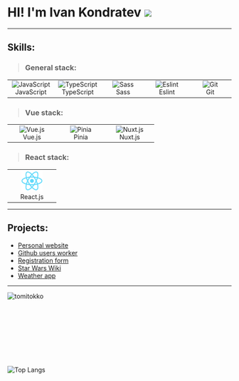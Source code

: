 <h1> HI! I'm Ivan Kondratev <img src="https://media.giphy.com/media/hvRJCLFzcasrR4ia7z/giphy.gif" width="30px"/>  </h1>

---

## Skills:

>  ### General stack:

<table width='100%'>
  <tr>
    <td align="center" width="96">
        <img src="https://upload.wikimedia.org/wikipedia/commons/thumb/9/99/Unofficial_JavaScript_logo_2.svg/1024px-Unofficial_JavaScript_logo_2.svg.png" width="48" height="48" alt="JavaScript" />
      <br>JavaScript
    </td>
    <td align="center" width="96">
        <img src="https://upload.wikimedia.org/wikipedia/commons/thumb/4/4c/Typescript_logo_2020.svg/1200px-Typescript_logo_2020.svg.png" width="48" height="48" alt="TypeScript" />
      <br>TypeScript
    </td> 
     <td align="center" width="96">
        <img src="https://brandeps.com/icon-download/S/Sass-icon-vector-04.svg" width="48" height="48" alt="Sass" />
      <br>Sass
    </td>
      <td align="center" width="96">
        <img src="https://brandeps.com/icon-download/E/Eslint-icon-vector-02.svg" width="48" height="48" alt="Eslint" />
      <br>Eslint
    </td>
    <td align="center" width="96">
        <img src="https://upload.wikimedia.org/wikipedia/commons/thumb/3/3f/Git_icon.svg/1200px-Git_icon.svg.png" width="48" height="48" alt="Git" />
      <br>Git
    </td>
</table>

>  ### Vue stack:
<table width='100%'>
  <tr>
     <td align="center" width="96">
      <img src="https://upload.wikimedia.org/wikipedia/commons/9/95/Vue.js_Logo_2.svg" title="Vue.js" alt="Vue.js" width="48" height="48"/>
      <br>Vue.js
   </td>
    <td align="center" width="96">
      <img src="https://pinia.vuejs.org/logo.svg" title="Pinia" alt="Pinia" width="48" height="48"/>
      <br>Pinia    
   </td>
    <td align="center" width="96">
      <img src="https://upload.wikimedia.org/wikipedia/commons/a/ae/Nuxt_logo.svg" title="Nuxt.js" alt="Nuxt.js" width="48" height="48"/>
      <br>Nuxt.js    
   </td>
    </td>
</table>

>  ### React stack:
<table width='100%'>
  <tr>
    <td align="center" width="96">
        <img src="https://github.com/devicons/devicon/blob/master/icons/react/react-original.svg" title="React.js" alt="React.js" width="48" height="48"/>
      <br>React.js
    </td>
</table>

---

## Projects:

- [Personal website](https://ivanxablin.github.io/ivanxablin-website/)
- [Github users worker](https://ivanxablin.github.io/github-users-worker/)
- [Registration form](https://ivanxablin.github.io/registration-form/)
- [Star Wars Wiki](https://ivanxablin.github.io/SW-API-React/)
- [Weather app](https://ivanxablin.github.io/Go-Weather-Api/)

---

<div>
<p><img  align="left"  src="https://github-readme-stats.vercel.app/api?username=IvanXablin&show_icons=true&locale=en&theme=dracula"  alt="tomitokko"  width="440"  height="165" />  </p>

![Top Langs](https://github-readme-stats.vercel.app/api/top-langs/?username=IvanXablin&layout=compact&theme=dracula)
</div>
